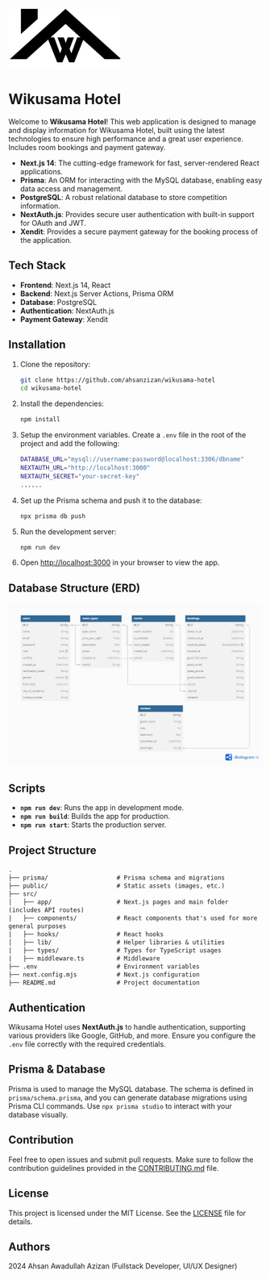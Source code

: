 ![Logo Wikusama Hotel](/docs/logo.png)

# Wikusama Hotel

Welcome to **Wikusama Hotel**! This web application is designed to manage and display information for Wikusama Hotel, built using the latest technologies to ensure high performance and a great user experience. Includes room bookings and payment gateway.

- **Next.js 14**: The cutting-edge framework for fast, server-rendered React applications.
- **Prisma**: An ORM for interacting with the MySQL database, enabling easy data access and management.
- **PostgreSQL**: A robust relational database to store competition information.
- **NextAuth.js**: Provides secure user authentication with built-in support for OAuth and JWT.
- **Xendit**: Provides a secure payment gateway for the booking process of the application.

## Tech Stack

- **Frontend**: Next.js 14, React
- **Backend**: Next.js Server Actions, Prisma ORM
- **Database**: PostgreSQL
- **Authentication**: NextAuth.js
- **Payment Gateway**: Xendit

## Installation

1. Clone the repository:

   ```bash
   git clone https://github.com/ahsanzizan/wikusama-hotel
   cd wikusama-hotel
   ```

2. Install the dependencies:

   ```bash
   npm install
   ```

3. Setup the environment variables. Create a `.env` file in the root of the project and add the following:

   ```bash
   DATABASE_URL="mysql://username:password@localhost:3306/dbname"
   NEXTAUTH_URL="http://localhost:3000"
   NEXTAUTH_SECRET="your-secret-key"
   ......
   ```

4. Set up the Prisma schema and push it to the database:

   ```bash
   npx prisma db push
   ```

5. Run the development server:

   ```bash
   npm run dev
   ```

6. Open [http://localhost:3000](http://localhost:3000) in your browser to view the app.

## Database Structure (ERD)

![ERD](/docs/Entity%20Relational%20Diagram.png)

## Scripts

- **`npm run dev`**: Runs the app in development mode.
- **`npm run build`**: Builds the app for production.
- **`npm run start`**: Starts the production server.

## Project Structure

```
.
├── prisma/                   # Prisma schema and migrations
├── public/                   # Static assets (images, etc.)
├── src/
│   ├── app/                  # Next.js pages and main folder (includes API routes)
|   ├── components/           # React components that's used for more general purposes
|   ├── hooks/                # React hooks
│   ├── lib/                  # Helper libraries & utilities
|   ├── types/                # Types for TypeScript usages
|   ├── middleware.ts         # Middleware
├── .env                      # Environment variables
├── next.config.mjs           # Next.js configuration
├── README.md                 # Project documentation
```

## Authentication

Wikusama Hotel uses **NextAuth.js** to handle authentication, supporting various providers like Google, GitHub, and more. Ensure you configure the `.env` file correctly with the required credentials.

## Prisma & Database

Prisma is used to manage the MySQL database. The schema is defined in `prisma/schema.prisma`, and you can generate database migrations using Prisma CLI commands. Use `npx prisma studio` to interact with your database visually.

## Contribution

Feel free to open issues and submit pull requests. Make sure to follow the contribution guidelines provided in the [CONTRIBUTING.md](CONTRIBUTING.md) file.

## License

This project is licensed under the MIT License. See the [LICENSE](LICENSE) file for details.

## Authors

2024 Ahsan Awadullah Azizan (Fullstack Developer, UI/UX Designer)
